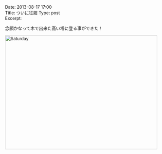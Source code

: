 Date: 2013-08-17 17:00  
Title: ついに征服
Type: post  
Excerpt: 

念願かなって木で出来た高い塔に登る事ができた！

<a href="http://www.flickr.com/photos/hdknr/9567979454/" title="Saturday by hidelafoglia, on Flickr"><img src="https://farm4.staticflickr.com/3701/9567979454_3fee972a60.jpg" width="500" height="375" alt="Saturday"></a>  

